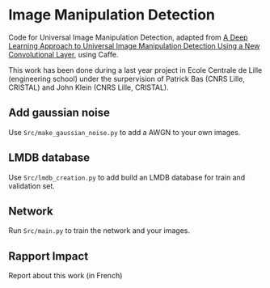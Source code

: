 Image Manipulation Detection
=========

Code for Universal Image Manipulation Detection, adapted from [A Deep Learning Approach to Universal Image Manipulation Detection Using a New Convolutional Layer](http://dl.acm.org/citation.cfm?id=2930786), using Caffe. 

This work has been done during a last year project in Ecole Centrale de Lille (engineering school) under the surpervision of Patrick Bas (CNRS Lille, CRISTAL) and John Klein (CNRS Lille, CRISTAL). 

Add gaussian noise
-------------------------

Use `Src/make_gaussian_noise.py` to add a AWGN to your own images.

LMDB database
------------

Use `Src/lmdb_creation.py` to add build an LMDB database for train and validation set.


Network
-----

Run `Src/main.py` to train the network and your images. 

	
Rapport Impact
--------------

Report about this work (in French)

